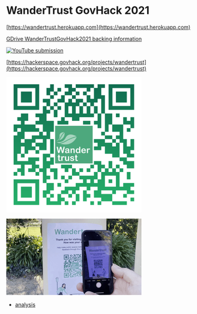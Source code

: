 # WanderTrust GovHack 2021

[https://wandertrust.herokuapp.com](https://wandertrust.herokuapp.com)

[GDrive WanderTrustGovHack2021 backing information](https://drive.google.com/drive/folders/1ET6gHhXMahS108tqoQYUS1U3neLTpAC6?usp=sharing)


[![YouTube submission](https://yt-embed.herokuapp.com/embed?v=d__B9l9jGs4)](https://youtu.be/d__B9l9jGs4 "Wander trust GovHack 2021 submission")

[https://hackerspace.govhack.org/projects/wandertrust](https://hackerspace.govhack.org/projects/wandertrust)

<img
  src="public/images/wandertrust_herokuapp_com_qr.png" width="360"
  alt="wandertrust QR"/>

![wandertrust quick demo](public//images/wander_trust_demo.gif)

- [analysis](./analysis)

